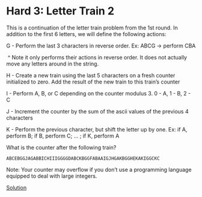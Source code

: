 # Hard 3: Letter Train 2

This is a continuation of the letter train problem from the 1st round. In addition to the first 6 letters, we will define the following actions:

G - Perform the last 3 characters in reverse order. Ex: ABCG -> perform CBA	

​	^ Note it only performs their actions in reverse order. It does not actually move any letters around in the string.

H - Create a new train using the last 5 characters on a fresh counter initialized to zero. Add the result of the new train to this train’s counter

I - Perform A, B, or C depending on the counter modulus 3. 0 - A, 1 - B, 2 - C

J - Increment the counter by the sum of the ascii values of the previous 4 characters

K - Perform the previous character, but shift the letter up by one. Ex: if A, perform B; if B, perform C; ... ; if K, perform A

What is the counter after the following train?

`ABCEBGGJAGABBICHIIIGGGGDABCKBGGFABAAIGJHGAKBGGHEKAKIGGCKC`

Note: Your counter may overflow if you don’t use a programming language equipped to deal with large integers.

[Solution](../../sol/h3)